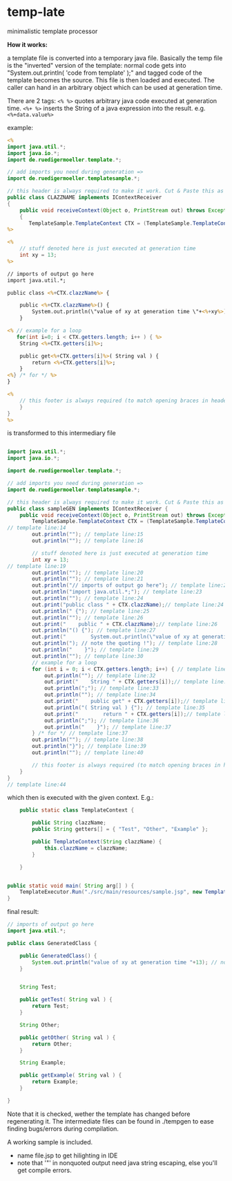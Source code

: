 temp-late
=========

minimalistic template processor

**How it works:**

a template file is converted into a temporary java file. Basically the temp file is the "inverted" version of the template:
normal code gets into "System.out.println( 'code from template' );" and tagged code of the template becomes the source.
This file is then loaded and executed. The caller can hand in an arbitrary object which can be used at generation time.

There are 2 tags:
`<% %>` quotes arbitrary java code executed at generation time.
`<%+ %>` inserts the String of a java expression into the result. e.g. `<%+data.value%>`

example:
```jsp
<%
import java.util.*;
import java.io.*;
import de.ruedigermoeller.template.*;

// add imports you need during generation =>
import de.ruedigermoeller.templatesample.*;

// this header is always required to make it work. Cut & Paste this as template
public class CLAZZNAME implements IContextReceiver
{
    public void receiveContext(Object o, PrintStream out) throws Exception
    {
       TemplateSample.TemplateContext CTX = (TemplateSample.TemplateContext)o; // cast to your expected context class
%>

<%
    // stuff denoted here is just executed at generation time
    int xy = 13;
%>

// imports of output go here
import java.util.*;

public class <%+CTX.clazzName%> {

    public <%+CTX.clazzName%>() {
        System.out.println(\"value of xy at generation time \"+<%+xy%>); // note the quoting !
    }

<% // example for a loop
   for(int i=0; i < CTX.getters.length; i++ ) { %>
    String <%+CTX.getters[i]%>;

    public get<%+CTX.getters[i]%>( String val ) {
        return <%+CTX.getters[i]%>;
    }
<%} /* for */ %>
}

<%
    // this footer is always required (to match opening braces in header
    }
}
%>
```
is transformed to this intermediary file
```java

import java.util.*;
import java.io.*;

import de.ruedigermoeller.template.*;

// add imports you need during generation =>
import de.ruedigermoeller.templatesample.*;

// this header is always required to make it work. Cut & Paste this as template
public class sampleGEN implements IContextReceiver {
    public void receiveContext(Object o, PrintStream out) throws Exception {
        TemplateSample.TemplateContext CTX = (TemplateSample.TemplateContext) o; // cast to your expected context class
// template line:14
        out.println(""); // template line:15
        out.println(""); // template line:16

        // stuff denoted here is just executed at generation time
        int xy = 13;
// template line:19
        out.println(""); // template line:20
        out.println(""); // template line:21
        out.println("// imports of output go here"); // template line:22
        out.println("import java.util.*;"); // template line:23
        out.println(""); // template line:24
        out.print("public class " + CTX.clazzName);// template line:24
        out.println(" {"); // template line:25
        out.println(""); // template line:26
        out.print("    public " + CTX.clazzName);// template line:26
        out.println("() {"); // template line:27
        out.print("        System.out.println(\"value of xy at generation time \"+" + xy);// template line:27
        out.println("); // note the quoting !"); // template line:28
        out.println("    }"); // template line:29
        out.println(""); // template line:30
        // example for a loop
        for (int i = 0; i < CTX.getters.length; i++) { // template line:31
            out.println(""); // template line:32
            out.print("    String " + CTX.getters[i]);// template line:32
            out.println(";"); // template line:33
            out.println(""); // template line:34
            out.print("    public get" + CTX.getters[i]);// template line:34
            out.println("( String val ) {"); // template line:35
            out.print("        return " + CTX.getters[i]);// template line:35
            out.println(";"); // template line:36
            out.println("    }"); // template line:37
        } /* for */ // template line:37
        out.println(""); // template line:38
        out.println("}"); // template line:39
        out.println(""); // template line:40

        // this footer is always required (to match opening braces in header
    }
}
// template line:44
```

which then is executed with the given context. E.g.:

```java
    public static class TemplateContext {

        public String clazzName;
        public String getters[] = { "Test", "Other", "Example" };

        public TemplateContext(String clazzName) {
            this.clazzName = clazzName;
        }

    }


public static void main( String arg[] ) {
    TemplateExecutor.Run("./src/main/resources/sample.jsp", new TemplateContext("GeneratedClass"));
}
```

final result:

```java
// imports of output go here
import java.util.*;

public class GeneratedClass {

    public GeneratedClass() {
        System.out.println("value of xy at generation time "+13); // note the quoting !
    }


    String Test;

    public getTest( String val ) {
        return Test;
    }

    String Other;

    public getOther( String val ) {
        return Other;
    }

    String Example;

    public getExample( String val ) {
        return Example;
    }

}
```

Note that it is checked, wether the template has changed before regenerating it.
The intermediate files can be found in ./tempgen to ease finding bugs/errors during compilation.

A working sample is included.

* name file.jsp to get hilighting in IDE
* note that '"' in nonquoted output need java string escaping, else you'll get compile errors.
